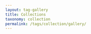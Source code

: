 ```yaml
---
layout: tag-gallery
title: Collections
taxonomy: collection
permalink: /tags/collection/gallery/
---
```

